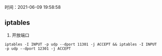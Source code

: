 时间：2021-06-09 19:58:58

## iptables

1. 开放端口

```
iptables -I INPUT -p udp --dport 11301 -j ACCEPT && iptables -I INPUT -p udp --dport 12301 -j ACCEPT
```